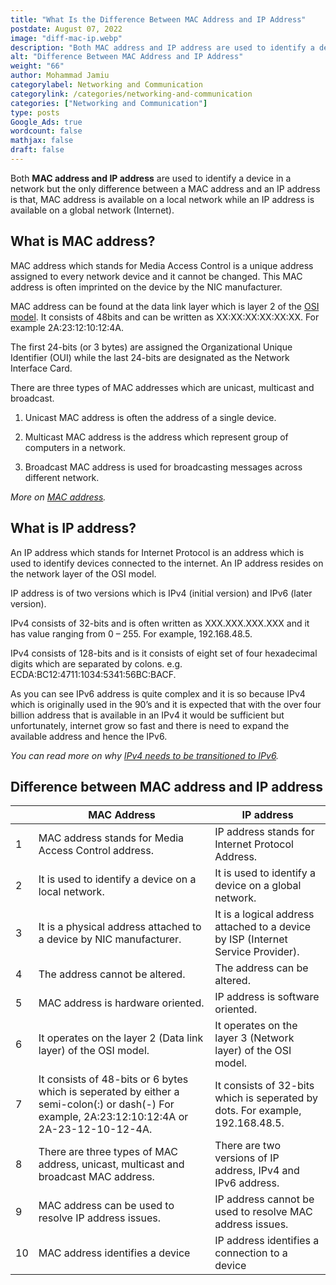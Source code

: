```yaml
---
title: "What Is the Difference Between MAC Address and IP Address"
postdate: August 07, 2022
image: "diff-mac-ip.webp"
description: "Both MAC address and IP address are used to identify a device in a network but the only difference between a MAC address and an IP address is that, MAC address is available on a local network while an IP address is available on a global network (Internet)."
alt: "Difference Between MAC Address and IP Address"
weight: "66"
author: Mohammad Jamiu
categorylabel: Networking and Communication
categorylink: /categories/networking-and-communication
categories: ["Networking and Communication"]
type: posts
Google_Ads: true
wordcount: false
mathjax: false
draft: false
---
```


Both **MAC address and IP address** are used to identify a device in a network but the only difference between a MAC address and an IP address is that, MAC address is available on a local network while an IP address is available on a global network (Internet).

## What is MAC address?

MAC address which stands for Media Access Control is a unique address assigned to every network device and it cannot be changed. This MAC address is often imprinted on the device by the NIC manufacturer.

MAC address can be found at the data link layer which is layer 2 of the <a class="links-to-article" href="/networking/the-seven-layers-of-the-osi-model-explained/">OSI model</a>. It consists of 48bits and can be written as XX:XX:XX:XX:XX:XX. For example 2A:23:12:10:12:4A.

The first 24-bits (or 3 bytes) are assigned the Organizational Unique Identifier (OUI) while the last 24-bits are designated as the Network Interface Card.

There are three types of MAC addresses which are unicast, multicast and broadcast.

1. Unicast MAC address is often the address of a single device.

2. Multicast MAC address is the address which represent group of computers in a network.

3. Broadcast MAC address is used for broadcasting messages across different network.

_More on <a class="links-to-article" href="/networking/what-is-a-mac-address-with-examples/">MAC address</a>._

## What is IP address?

An IP address which stands for Internet Protocol is an address which is used to identify devices connected to the internet. An IP address resides on the network layer of the OSI model.

IP address is of two versions which is IPv4 (initial version) and IPv6 (later version).

IPv4 consists of 32-bits and is often written as XXX.XXX.XXX.XXX and it has value ranging from 0 – 255. For example, 192.168.48.5.

IPv4 consists of 128-bits and is it consists of eight set of four hexadecimal digits which are separated by colons. e.g. ECDA:BC12:4711:1034:5341:56BC:BACF.

As you can see IPv6 address is quite complex and it is so because IPv4 which is originally used in the 90’s and it is expected that with the over four billion address that is available in an IPv4 it would be sufficient but unfortunately, internet grow so fast and there is need to expand the available address and hence the IPv6.

_You can read more on why <a class="links-to-article" href="/networking/what-is-nat-and-its-types/">IPv4 needs to be transitioned to IPv6</a>._

## Difference between MAC address and IP address

|     | MAC Address                                                                                                                                    | IP address                                                                       |
| :-- | ---------------------------------------------------------------------------------------------------------------------------------------------- | -------------------------------------------------------------------------------- |
| 1   | MAC address stands for Media Access Control address.                                                                                           | IP address stands for Internet Protocol Address.                                 |
| 2   | It is used to identify a device on a local network.                                                                                            | It is used to identify a device on a global network.                             |
| 3   | It is a physical address attached to a device by NIC manufacturer.                                                                             | It is a logical address attached to a device by ISP (Internet Service Provider). |
| 4   | The address cannot be altered.                                                                                                                 | The address can be altered.                                                      |
| 5   | MAC address is hardware oriented.                                                                                                              | IP address is software oriented.                                                 |
| 6   | It operates on the layer 2 (Data link layer) of the OSI model.                                                                                 | It operates on the layer 3 (Network layer) of the OSI model.                     |
| 7   | It consists of 48-bits or 6 bytes which is seperated by either a semi-colon(:) or dash(-) For example, 2A:23:12:10:12:4A or 2A-23-12-10-12-4A. | It consists of 32-bits which is seperated by dots. For example, 192.168.48.5.    |
| 8   | There are three types of MAC address, unicast, multicast and broadcast MAC address.                                                            | There are two versions of IP address, IPv4 and IPv6 address.                     |
| 9   | MAC address can be used to resolve IP address issues.                                                                                          | IP address cannot be used to resolve MAC address issues.                         |
| 10  | MAC address identifies a device                                                                                                                | IP address identifies a connection to a device                                   |
